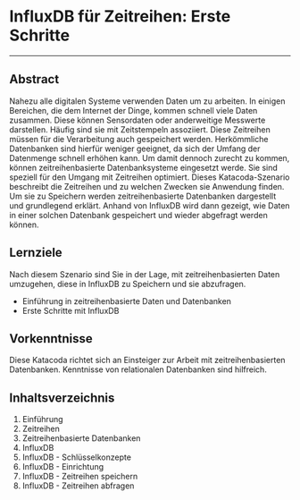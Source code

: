 # InfluxDB für Zeitreihen: Erste Schritte

---

## Abstract

Nahezu alle digitalen Systeme verwenden Daten um zu arbeiten.
In einigen Bereichen, die dem Internet der Dinge, kommen schnell viele Daten zusammen.
Diese können Sensordaten oder anderweitige Messwerte darstellen.
Häufig sind sie mit Zeitstempeln assoziiert.
Diese Zeitreihen müssen für die Verarbeitung auch gespeichert werden.
Herkömmliche Datenbanken sind hierfür weniger geeignet, da sich der Umfang der Datenmenge schnell erhöhen kann.
Um damit dennoch zurecht zu kommen, können zeitreihenbasierte Datenbanksysteme eingesetzt werde.
Sie sind speziell für den Umgang mit Zeitreihen optimiert.
Dieses Katacoda-Szenario beschreibt die Zeitreihen und zu welchen Zwecken sie Anwendung finden.
Um sie zu Speichern werden zeitreihenbasierte Datenbanken dargestellt und grundlegend erklärt.
Anhand von InfluxDB wird dann gezeigt, wie Daten in einer solchen Datenbank gespeichert und wieder abgefragt werden können.

## Lernziele

Nach diesem Szenario sind Sie in der Lage, mit zeitreihenbasierten Daten umzugehen, diese in InfluxDB zu Speichern und sie abzufragen.

-   Einführung in zeitreihenbasierte Daten und Datenbanken
-   Erste Schritte mit InfluxDB

## Vorkenntnisse

Diese Katacoda richtet sich an Einsteiger zur Arbeit mit zeitreihenbasierten Datenbanken.
Kenntnisse von relationalen Datenbanken sind hilfreich.

## Inhaltsverzeichnis

1. Einführung
2. Zeitreihen
3. Zeitreihenbasierte Datenbanken
4. InfluxDB
5. InfluxDB - Schlüsselkonzepte
6. InfluxDB - Einrichtung
7. InfluxDB - Zeitreihen speichern
8. InfluxDB - Zeitreihen abfragen
